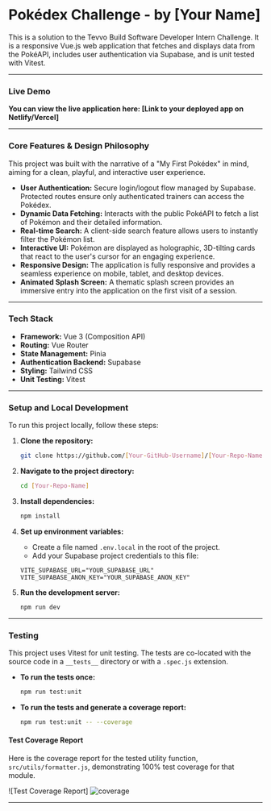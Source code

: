 # Pokédex Challenge - by [Your Name]

This is a solution to the Tevvo Build Software Developer Intern Challenge. It is a responsive Vue.js web application that fetches and displays data from the PokéAPI, includes user authentication via Supabase, and is unit tested with Vitest.

---

### **Live Demo**

**You can view the live application here: [Link to your deployed app on Netlify/Vercel]**

---

### **Core Features & Design Philosophy**

This project was built with the narrative of a "My First Pokédex" in mind, aiming for a clean, playful, and interactive user experience.

*   **User Authentication:** Secure login/logout flow managed by Supabase. Protected routes ensure only authenticated trainers can access the Pokédex.
*   **Dynamic Data Fetching:** Interacts with the public PokéAPI to fetch a list of Pokémon and their detailed information.
*   **Real-time Search:** A client-side search feature allows users to instantly filter the Pokémon list.
*   **Interactive UI:** Pokémon are displayed as holographic, 3D-tilting cards that react to the user's cursor for an engaging experience.
*   **Responsive Design:** The application is fully responsive and provides a seamless experience on mobile, tablet, and desktop devices.
*   **Animated Splash Screen:** A thematic splash screen provides an immersive entry into the application on the first visit of a session.

---

### **Tech Stack**

*   **Framework:** Vue 3 (Composition API)
*   **Routing:** Vue Router
*   **State Management:** Pinia
*   **Authentication Backend:** Supabase
*   **Styling:** Tailwind CSS
*   **Unit Testing:** Vitest

---

### **Setup and Local Development**

To run this project locally, follow these steps:

1.  **Clone the repository:**
    ```bash
    git clone https://github.com/[Your-GitHub-Username]/[Your-Repo-Name].git
    ```

2.  **Navigate to the project directory:**
    ```bash
    cd [Your-Repo-Name]
    ```

3.  **Install dependencies:**
    ```bash
    npm install
    ```

4.  **Set up environment variables:**
    *   Create a file named `.env.local` in the root of the project.
    *   Add your Supabase project credentials to this file:
      ```
      VITE_SUPABASE_URL="YOUR_SUPABASE_URL"
      VITE_SUPABASE_ANON_KEY="YOUR_SUPABASE_ANON_KEY"
      ```

5.  **Run the development server:**
    ```bash
    npm run dev
    ```

---

### **Testing**

This project uses Vitest for unit testing. The tests are co-located with the source code in a `__tests__` directory or with a `.spec.js` extension.

*   **To run the tests once:**
    ```bash
    npm run test:unit
    ```

*   **To run the tests and generate a coverage report:**
    ```bash
    npm run test:unit -- --coverage
    ```

#### **Test Coverage Report**

Here is the coverage report for the tested utility function, `src/utils/formatter.js`, demonstrating 100% test coverage for that module.

![Test Coverage Report]
![coverage](https://github.com/user-attachments/assets/587b465d-d7de-4f1a-8bdc-4fe9978d26ca)


---
